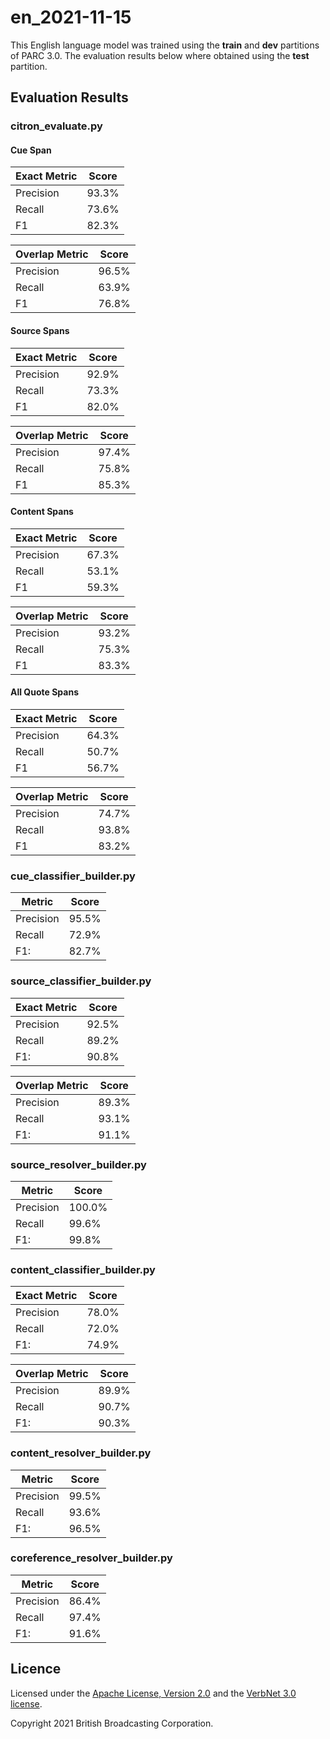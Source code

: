 # en_2021-11-15 #

This English language model was trained using the **train** and **dev** partitions of PARC 3.0. The evaluation results below where obtained using the **test** partition. 

## Evaluation Results ##

### citron_evaluate.py ###

#### Cue Span ####

| Exact Metric    | Score |
|-----------------|-------|
| Precision       | 93.3% |
| Recall          | 73.6% |
| F1              | 82.3% |

| Overlap Metric  | Score |
|-----------------|-------|
| Precision       | 96.5% |
| Recall          | 63.9% |
| F1              | 76.8% |

#### Source Spans ####

| Exact Metric    | Score |
|-----------------|-------|
| Precision       | 92.9% |
| Recall          | 73.3% |
| F1              | 82.0% |

| Overlap Metric  | Score |
|-----------------|-------|
| Precision       | 97.4% |
| Recall          | 75.8% |
| F1              | 85.3% |

#### Content Spans ####

| Exact Metric    | Score |
|-----------------|-------|
| Precision       | 67.3% |
| Recall          | 53.1% |
| F1              | 59.3% |

| Overlap Metric  | Score |
|-----------------|-------|
| Precision       | 93.2% |
| Recall          | 75.3% |
| F1              | 83.3% |

#### All Quote Spans ####

| Exact Metric    | Score |
|-----------------|-------|
| Precision       | 64.3% |
| Recall          | 50.7% |
| F1              | 56.7% |

| Overlap Metric  | Score |
|-----------------|-------|
| Precision       | 74.7% |
| Recall          | 93.8% |
| F1              | 83.2% |

### cue_classifier_builder.py ###

| Metric          | Score |
|-----------------|-------|
| Precision       | 95.5% |
| Recall          | 72.9% |
| F1:             | 82.7% |

### source_classifier_builder.py ###

| Exact Metric    | Score |
|-----------------|-------|
| Precision       | 92.5% |
| Recall          | 89.2% |
| F1:             | 90.8% |

| Overlap Metric  | Score |
|-----------------|-------|
| Precision       | 89.3% |
| Recall          | 93.1% |
| F1:             | 91.1% |

### source_resolver_builder.py ###

| Metric         |  Score |
|----------------|--------|
| Precision      | 100.0% |
| Recall         |  99.6% |
| F1:            |  99.8% |

### content_classifier_builder.py ###

| Exact Metric    | Score |
|-----------------|-------|
| Precision       | 78.0% |
| Recall          | 72.0% |
| F1:             | 74.9% |

| Overlap Metric  | Score |
|-----------------|-------|
| Precision       | 89.9% |
| Recall          | 90.7% |
| F1:             | 90.3% |

### content_resolver_builder.py ###

| Metric          | Score |
|-----------------|-------|
| Precision       | 99.5% |
| Recall          | 93.6% |
| F1:             | 96.5% |

### coreference_resolver_builder.py ###

| Metric          | Score |
|-----------------|-------|
| Precision       | 86.4% |
| Recall          | 97.4% |
| F1:             | 91.6% |

## Licence ##

Licensed under the [Apache License, Version 2.0](../../LICENSE) and the [VerbNet 3.0 license](../../verbnet-license.3.0.txt).

Copyright 2021 British Broadcasting Corporation.